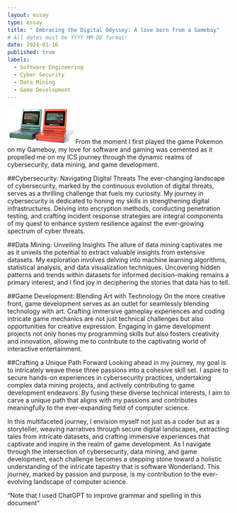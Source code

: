 ```yaml
---
layout: essay
type: essay
title: " Embracing the Digital Odyssey: A love born from a Gameboy"
# All dates must be YYYY-MM-DD format!
date: 2024-01-16
published: true
labels:
  - Software Engineering
  - Cyber Security
  - Data Mining
  - Game Development
---
```


<img width="150px" class="rounded float-start pe-4" src="../img/gameboy.jpg">
From the moment I first played the game Pokemon on my Gameboy, my love for software and gaming was cemented as it propelled me on my ICS journey through the dynamic realms of cybersecurity, data mining, and game development.

##Cybersecurity: Navigating Digital Threats
The ever-changing landscape of cybersecurity, marked by the continuous evolution of digital threats, serves as a thrilling challenge that fuels my curiosity. My journey in cybersecurity is dedicated to honing my skills in strengthening digital infrastructures. Delving into encryption methods, conducting penetration testing, and crafting incident response strategies are integral components of my quest to enhance system resilience against the ever-growing spectrum of cyber threats.

##Data Mining: Unveiling Insights
The allure of data mining captivates me as it unveils the potential to extract valuable insights from extensive datasets. My exploration involves delving into machine learning algorithms, statistical analysis, and data visualization techniques. Uncovering hidden patterns and trends within datasets for informed decision-making remains a primary interest, and I find joy in deciphering the stories that data has to tell.

##Game Development: Blending Art with Technology
On the more creative front, game development serves as an outlet for seamlessly blending technology with art. Crafting immersive gameplay experiences and coding intricate game mechanics are not just technical challenges but also opportunities for creative expression. Engaging in game development projects not only hones my programming skills but also fosters creativity and innovation, allowing me to contribute to the captivating world of interactive entertainment.

##Crafting a Unique Path Forward
Looking ahead in my journey, my goal is to intricately weave these three passions into a cohesive skill set. I aspire to secure hands-on experiences in cybersecurity practices, undertaking complex data mining projects, and actively contributing to game development endeavors. By fusing these diverse technical interests, I aim to carve a unique path that aligns with my passions and contributes meaningfully to the ever-expanding field of computer science.

In this multifaceted journey, I envision myself not just as a coder but as a storyteller, weaving narratives through secure digital landscapes, extracting tales from intricate datasets, and crafting immersive experiences that captivate and inspire in the realm of game development. As I navigate through the intersection of cybersecurity, data mining, and game development, each challenge becomes a stepping stone toward a holistic understanding of the intricate tapestry that is software Wonderland. This journey, marked by passion and purpose, is my contribution to the ever-evolving landscape of computer science.

“Note that I used ChatGPT to improve grammar and spelling in this document”
